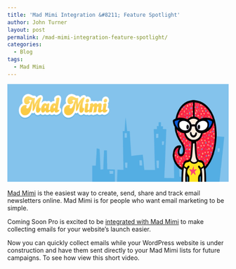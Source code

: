 ```yaml
---
title: 'Mad Mimi Integration &#8211; Feature Spotlight'
author: John Turner
layout: post
permalink: /mad-mimi-integration-feature-spotlight/
categories:
  - Blog
tags:
  - Mad Mimi
---
```

[<img class="size-full wp-image-541 aligncenter" alt="Coming Soon Pro with Mad Mimi Integration" src="/wp-content/uploads/2013/07/34dc9c6.png" width="646" height="222" />][1]

<a href="http://madmimi.com" target="_blank">Mad Mimi</a> is the easiest way to create, send, share and track email newsletters online. Mad Mimi is for people who want email marketing to be simple.

Coming Soon Pro is excited to be <a title="Features" href="/features/" target="_blank">integrated with Mad Mimi</a> to make collecting emails for your website&#8217;s launch easier.

Now you can quickly collect emails while your WordPress website is under construction and have them sent directly to your Mad Mimi lists for future campaigns. To see how view this short video.

 [1]: /wp-content/uploads/2013/07/34dc9c6.png

